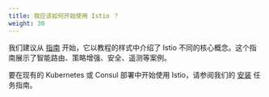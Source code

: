 ```yaml
---
title: 我应该如何开始使用 Istio ？
weight: 30
---
```


我们建议从 [指南](/zh/docs/examples/) 开始，它以教程的样式中介绍了 Istio 不同的核心概念。这个指南展示了智能路由、策略增强、安全、遥测等案例。

要在现有的 Kubernetes 或 Consul 部署中开始使用 Istio，请参阅我们的 [安装](/zh/docs/setup/) 任务指南。
